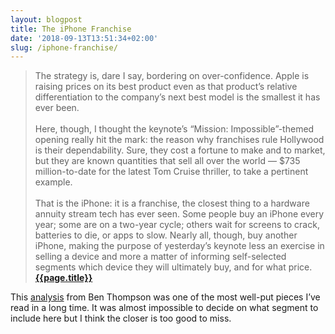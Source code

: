 ```yaml
---
layout: blogpost
title: The iPhone Franchise
date: '2018-09-13T13:51:34+02:00'
slug: /iphone-franchise/
---
```

>The strategy is, dare I say, bordering on over-confidence. Apple is raising prices on its best product even as that product’s relative differentiation to the company’s next best model is the smallest it has ever been.<br /><br />Here, though, I thought the keynote’s “Mission: Impossible”-themed opening really hit the mark: the reason why franchises rule Hollywood is their dependability. Sure, they cost a fortune to make and to market, but they are known quantities that sell all over the world — $735 million-to-date for the latest Tom Cruise thriller, to take a pertinent example.<br /><br />That is the iPhone: it is a franchise, the closest thing to a hardware annuity stream tech has ever seen. Some people buy an iPhone every year; some are on a two-year cycle; others wait for screens to crack, batteries to die, or apps to slow. Nearly all, though, buy another iPhone, making the purpose of yesterday’s keynote less an exercise in selling a device and more a matter of informing self-selected segments which device they will ultimately buy, and for what price.**[{{page.title}}](https://stratechery.com/2018/the-iphone-franchise/)**

This [analysis](https://stratechery.com/2018/the-iphone-franchise/) from Ben Thompson was one of the most well-put pieces I’ve read in a long time. It was almost impossible to decide on what segment to include here but I think the closer is too good to miss. 

